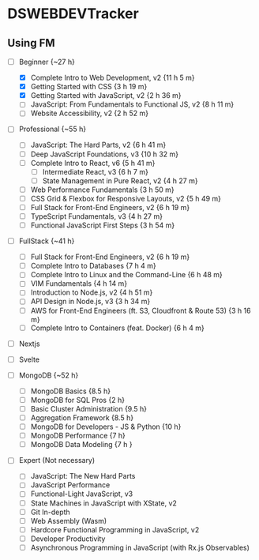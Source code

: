# DSWEBDEVTracker
## Using FM

- [ ] Beginner {~27 h}
  - [x] Complete Intro to Web Development, v2 {11 h 5 m}
  - [x] Getting Started with CSS {3 h 19 m}
  - [x] Getting Started with JavaScript, v2 {2 h 36 m}
  - [ ] JavaScript: From Fundamentals to Functional JS, v2 {8 h 11 m}
  - [ ] Website Accessibility, v2 {2 h 52 m}
 
- [ ] Professional {~55 h}
  - [ ] JavaScript: The Hard Parts, v2 {6 h 41 m}
  - [ ] Deep JavaScript Foundations, v3 {10 h 32 m}
  - [ ] Complete Intro to React, v6 {5 h 41 m}
    - [ ] Intermediate React, v3 {6 h 7 m}
    - [ ] State Management in Pure React, v2 {4 h 27 m}
  - [ ] Web Performance Fundamentals {3 h 50 m}
  - [ ] CSS Grid & Flexbox for Responsive Layouts, v2 {5 h 49 m}
  - [ ] Full Stack for Front-End Engineers, v2 {6 h 19 m}
  - [ ] TypeScript Fundamentals, v3 {4 h 27 m}
  - [ ] Functional JavaScript First Steps  {3 h 54 m}
 
- [ ] FullStack {~41 h}
  - [ ] Full Stack for Front-End Engineers, v2 {6 h 19 m}
  - [ ] Complete Intro to Databases {7 h 4 m}
  - [ ] Complete Intro to Linux and the Command-Line {6 h 48 m}
  - [ ] VIM Fundamentals {4 h 14 m}
  - [ ] Introduction to Node.js, v2 {4 h 51 m}
  - [ ] API Design in Node.js, v3 {3 h 34 m}
  - [ ] AWS for Front-End Engineers (ft. S3, Cloudfront & Route 53) {3 h 16 m}
  - [ ] Complete Intro to Containers (feat. Docker) {6 h 4 m}

- [ ] Nextjs
- [ ] Svelte

- [ ] MongoDB {~52 h}
  - [ ] MongoDB Basics {8.5 h}
  - [ ] MongoDB for SQL Pros {2 h}
  - [ ] Basic Cluster Administration {9.5 h}
  - [ ] Aggregation Framework {8.5 h}
  - [ ] MongoDB for Developers - JS & Python {10 h}
  - [ ] MongoDB Performance {7 h}
  - [ ] MongoDB Data Modeling {7 h }

- [ ] Expert (Not necessary)
  - [ ] JavaScript: The New Hard Parts
  - [ ] JavaScript Performance
  - [ ] Functional-Light JavaScript, v3
  - [ ] State Machines in JavaScript with XState, v2
  - [ ] Git In-depth
  - [ ] Web Assembly (Wasm)
  - [ ] Hardcore Functional Programming in JavaScript, v2
  - [ ] Developer Productivity
  - [ ] Asynchronous Programming in JavaScript (with Rx.js Observables)
